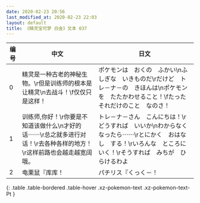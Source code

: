 ```yaml
---
date: 2020-02-23 20:56
last_modified_at: 2020-02-23 22:03
layout: default
title: 《精灵宝可梦 白金》文本 037
---
```

| 编号 | 中文 | 日文 |
| ---- | ---- | ---- |
| 0 | 精灵是一种古老的神秘生物。\r但是训练师的根本是让精灵\n去战斗！\f仅仅只是这样！ | ポケモンは　おくの　ふかい\nふしぎな　いきものだ\rだけど　トレ－ナ－の　きほんは\nポケモンを　たたかわせること！\fたった　それだけのこと　なのさ！ |
| 1 | 训练师,你好！\r你要是不知道该做什么\n才好的话⋯⋯\r总之就多进行对话！\r去各种各样的地方！\r这样前路也会越走越宽阔哦。 | トレ－ナ－さん　こんにちは！\rどうすれば　いいか\nわからなくなったら⋯⋯\rとにかく　おはなし　する！\rいろんな　ところに　いく！\rそうすれば　みちが　ひらけるわよ |
| 2 | 电栗鼠『库库！ | パチリス『くっく－！ |
{: .table .table-bordered .table-hover .xz-pokemon-text .xz-pokemon-text-Pt }
